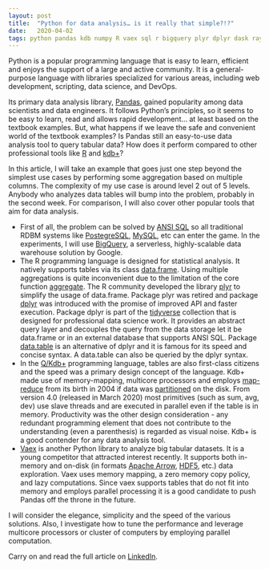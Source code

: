 ```yaml
---
layout: post
title:  "Python for data analysis… is it really that simple?!?"
date:   2020-04-02
tags: python pandas kdb numpy R vaex sql r bigquery plyr dplyr dask ray modin distributed-computing
---
```

Python is a popular programming language that is easy to learn, efficient and enjoys the support of a large and active community. It is a general-purpose language with libraries specialized for various areas, including web development, scripting, data science, and DevOps.

Its primary data analysis library, [Pandas](https://pandas.pydata.org/), gained popularity among data scientists and data engineers. It follows Python’s principles, so it seems to be easy to learn, read and allows rapid development… at least based on the textbook examples. But, what happens if we leave the safe and convenient world of the textbook examples? Is Pandas still an easy-to-use data analysis tool to query tabular data? How does it perform compared to other professional tools like [R](https://www.r-project.org/) and [kdb+](https://code.kx.com/q/learn/)?

In this article, I will take an example that goes just one step beyond the simplest use cases by performing some aggregation based on multiple columns. The complexity of my use case is around level 2 out of 5 levels. Anybody who analyzes data tables will bump into the problem, probably in the second week. For comparison, I will also cover other popular tools that aim for data analysis.

   * First of all, the problem can be solved by [ANSI SQL](https://en.wikipedia.org/wiki/SQL) so all traditional RDBM systems like [PostegreSQL](https://www.postgresql.org/), [MySQL](https://www.mysql.com/), etc can enter the game. In the experiments, I will use [BigQuery](https://cloud.google.com/bigquery/), a serverless, highly-scalable data warehouse solution by Google.
   * The R programming language is designed for statistical analysis. It natively supports tables via its class [data.frame](https://www.rdocumentation.org/packages/base/versions/3.6.2/topics/data.frame). Using multiple aggregations is quite inconvenient due to the limitation of the core function [aggregate](https://www.rdocumentation.org/packages/stats/versions/3.6.2/topics/aggregate). The R community developed the library [plyr](https://cran.r-project.org/web/packages/plyr/index.html) to simplify the usage of data.frame. Package plyr was retired and package [dplyr](https://www.rdocumentation.org/packages/dplyr/versions/0.7.8) was introduced with the promise of improved API and faster execution. Package dplyr is part of the [tidyverse](https://www.tidyverse.org/) collection that is designed for professional data science work. It provides an abstract query layer and decouples the query from the data storage let it be data.frame or in an external database that supports ANSI SQL. Package [data.table](https://cran.r-project.org/web/packages/data.table/vignettes/datatable-intro.html) is an alternative of dplyr and it is famous for its speed and concise syntax. A data.table can also be queried by the dplyr syntax.
   * In the [Q/Kdb+](https://code.kx.com/q/learn/q-for-all/) programming language, tables are also first-class citizens and the speed was a primary design concept of the language. Kdb+ made use of memory-mapping, multicore processors and employs [map-reduce](https://code.kx.com/q4m3/14_Introduction_to_Kdb+/#1437-map-reduce) from its birth in 2004 if data was [partitioned](https://code.kx.com/q4m3/14_Introduction_to_Kdb+/#143-partitioned-tables) on the disk. From version 4.0 (released in March 2020) most primitives (such as sum, avg, dev) use slave threads and are executed in parallel even if the table is in memory. Productivity was the other design consideration - any redundant programming element that does not contribute to the understanding (even a parenthesis) is regarded as visual noise. Kdb+ is a good contender for any data analysis tool.
   * [Vaex](https://vaex.io/docs/) is another Python library to analyze big tabular datasets. It is a young competitor that attracted interest recently. It supports both in-memory and on-disk (in formats [Apache Arrow](https://arrow.apache.org/), [HDF5](https://www.hdfgroup.org/solutions/hdf5/), etc.) data exploration. Vaex uses memory mapping, a zero memory copy policy, and lazy computations. Since vaex supports tables that do not fit into memory and employs parallel processing it is a good candidate to push Pandas off the throne in the future.

I will consider the elegance, simplicity and the speed of the various solutions. Also, I investigate how to tune the performance and leverage multicore processors or cluster of computers by employing parallel computation.

Carry on and read the full article on [LinkedIn](https://www.linkedin.com/pulse/python-data-analysis-really-simple-ferenc-bodon-ph-d-/).